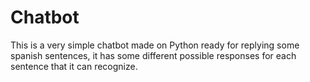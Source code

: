 # Chatbot
This is a very simple chatbot made on Python ready for replying some spanish sentences, it has some different possible responses for each sentence that it can recognize.
